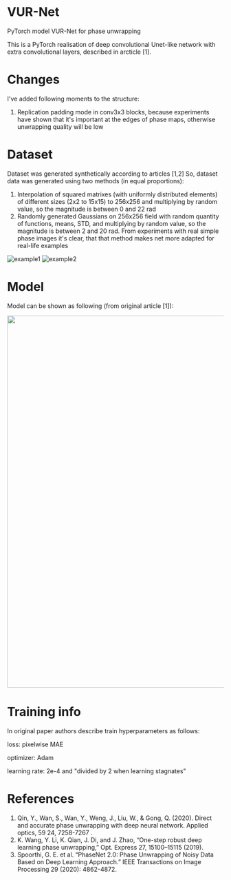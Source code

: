 # VUR-Net
PyTorch model VUR-Net for phase unwrapping

This is a PyTorch realisation of deep convolutional Unet-like network with extra convolutional layers, described in arcticle [1].    

# Changes
I've added following moments to the structure:

1. Replication padding mode in conv3x3 blocks, because experiments have shown that it's important at the edges of phase maps,
otherwise unwrapping quality will be low

# Dataset
Dataset was generated synthetically according to articles [1,2]
So, dataset data was generated using two methods (in equal proportions):

1. Interpolation of squared matrixes (with uniformly distributed elements) of different sizes (2x2 to 15x15) to 256x256 and multiplying by random value, so the magnitude is between 0 and 22 rad
2. Randomly generated Gaussians on 256x256 field with random quantity of functions, means, STD, and multiplying by random value, so the magnitude is between 2 and 20 rad. From experiments with real simple phase images it's clear, that that method makes net more adapted for real-life examples

![example1](https://user-images.githubusercontent.com/73649419/115595429-95d36d00-a2df-11eb-8d83-1a629635a66f.png)
![example2](https://user-images.githubusercontent.com/73649419/115595433-97049a00-a2df-11eb-95d0-73c631d73240.png)

# Model
Model can be shown as following (from original article [1]):

<img src="https://user-images.githubusercontent.com/73649419/116898237-cea80600-ac3e-11eb-9e06-d1c41fd4200a.jpg" data-canonical-src="https://user-images.githubusercontent.com/73649419/116898237-cea80600-ac3e-11eb-9e06-d1c41fd4200a.jpg" width="682" height="864" align="center"/>

# Training info
In original paper authors describe train hyperparameters as follows:

loss: pixelwise MAE

optimizer: Adam 

learning rate: 2e-4 and "divided by 2 when learning stagnates"

# References
1. Qin, Y., Wan, S., Wan, Y., Weng, J., Liu, W., & Gong, Q. (2020). Direct and accurate phase unwrapping with deep neural network. Applied optics, 59 24, 7258-7267 .
2. K. Wang, Y. Li, K. Qian, J. Di, and J. Zhao, “One-step robust deep
learning phase unwrapping,” Opt. Express 27, 15100–15115 (2019).
3. Spoorthi, G. E. et al. “PhaseNet 2.0: Phase Unwrapping of Noisy Data Based on Deep Learning Approach.” IEEE Transactions on Image Processing 29 (2020): 4862-4872.
